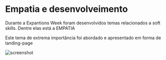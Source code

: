 # Empatia e desenvolveimento

Durante a Expantions Week foram desenvolvidos temas relacionados a soft skills. Dentre elas está a EMPATIA

Este tema de extrema importância foi abordado e apresentado em forma de landing-page

![screenshot](https://user-images.githubusercontent.com/71028684/99752078-f158bf00-2ae3-11eb-99aa-a33ea6d17988.png)

